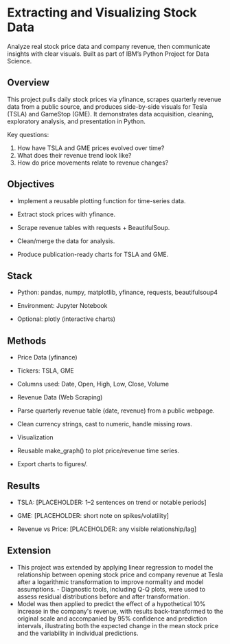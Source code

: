 # **Extracting and Visualizing Stock Data**

Analyze real stock price data and company revenue, then communicate insights with clear visuals.
Built as part of IBM’s Python Project for Data Science.

## **Overview**
  
This project pulls daily stock prices via yfinance, scrapes quarterly revenue data from a public source, and produces side-by-side visuals for Tesla (TSLA) and GameStop (GME).
It demonstrates data acquisition, cleaning, exploratory analysis, and presentation in Python.

Key questions:

1. How have TSLA and GME prices evolved over time?
2. What does their revenue trend look like?
3. How do price movements relate to revenue changes?

## **Objectives**

- Implement a reusable plotting function for time-series data.
    
- Extract stock prices with yfinance.
    
- Scrape revenue tables with requests + BeautifulSoup.
    
- Clean/merge the data for analysis.
    
- Produce publication-ready charts for TSLA and GME.

## **Stack**

- Python: pandas, numpy, matplotlib, yfinance, requests, beautifulsoup4
    
- Environment: Jupyter Notebook
    
- Optional: plotly (interactive charts)

## **Methods**

- Price Data (yfinance)
    
- Tickers: TSLA, GME
    
- Columns used: Date, Open, High, Low, Close, Volume
    
- Revenue Data (Web Scraping)
    
- Parse quarterly revenue table (date, revenue) from a public webpage.
    
- Clean currency strings, cast to numeric, handle missing rows.
    
- Visualization
    
- Reusable make_graph() to plot price/revenue time series.
    
- Export charts to figures/.

## **Results**

- TSLA: [PLACEHOLDER: 1–2 sentences on trend or notable periods]

- GME: [PLACEHOLDER: short note on spikes/volatility]
    
- Revenue vs Price: [PLACEHOLDER: any visible relationship/lag]

## **Extension**

- This project was extended by applying linear regression to model the relationship between opening stock price and company revenue at Tesla after a logarithmic transformation to improve normality and model assumptions. - Diagnostic tools, including Q-Q plots, were used to assess residual distributions before and after transformation.
- Model was then applied to predict the effect of a hypothetical 10% increase in the company's revenue, with results back-transformed to the original scale and accompanied by 95% confidence and prediction intervals,       illustrating both the expected change in the mean stock price and the variability in individual predictions.


